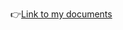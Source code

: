 👉[Link to my documents](https://drive.google.com/drive/folders/1GLDEPwpmXT3pcjJWuyKQ7iHlvjReEKUo?usp=sharing)